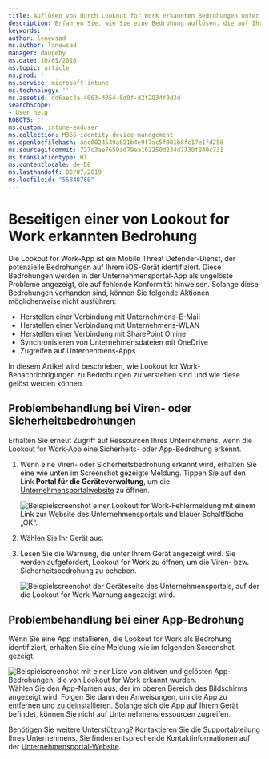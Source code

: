 ```yaml
---
title: Auflösen von durch Lookout for Work erkannten Bedrohungen unter iOS | Microsoft-Dokumentation
description: Erfahren Sie, wie Sie eine Bedrohung auflösen, die auf Ihrem iOS-Gerät von der Lookout for Work-App gefunden wurde.
keywords: ''
author: lenewsad
ms.author: lanewsad
manager: dougeby
ms.date: 10/05/2018
ms.topic: article
ms.prod: ''
ms.service: microsoft-intune
ms.technology: ''
ms.assetid: dd6aec3a-4063-4054-8d0f-d2f2034f0d3d
searchScope:
- User help
ROBOTS: ''
ms.custom: intune-enduser
ms.collection: M365-identity-device-management
ms.openlocfilehash: adc0024549a821b4e9f7ac5f001b8fc17e1fd258
ms.sourcegitcommit: 727c3ae7659ad79ea162250d234d7730f840c731
ms.translationtype: HT
ms.contentlocale: de-DE
ms.lasthandoff: 02/07/2019
ms.locfileid: "55848780"
---
```

# <a name="resolve-a-threat-found-by-lookout-for-work"></a>Beseitigen einer von Lookout for Work erkannten Bedrohung  

Die Lookout for Work-App ist ein Mobile Threat Defender-Dienst, der potenzielle Bedrohungen auf Ihrem iOS-Gerät identifiziert. Diese Bedrohungen werden in der Unternehmensportal-App als ungelöste Probleme angezeigt, die auf fehlende Konformität hinweisen. Solange diese Bedrohungen vorhanden sind, können Sie folgende Aktionen möglicherweise nicht ausführen:

* Herstellen einer Verbindung mit Unternehmens-E-Mail
* Herstellen einer Verbindung mit Unternehmens-WLAN
* Herstellen einer Verbindung mit SharePoint Online
* Synchronisieren von Unternehmensdateien mit OneDrive
* Zugreifen auf Unternehmens-Apps

In diesem Artikel wird beschrieben, wie Lookout for Work-Benachrichtigungen zu Bedrohungen zu verstehen sind und wie diese gelöst werden können. 

## <a name="troubleshoot-virus-or-security-threat"></a>Problembehandlung bei Viren- oder Sicherheitsbedrohungen  
Erhalten Sie erneut Zugriff auf Ressourcen Ihres Unternehmens, wenn die Lookout for Work-App eine Sicherheits- oder App-Bedrohung erkennt.  

1. Wenn eine Viren- oder Sicherheitsbedrohung erkannt wird, erhalten Sie eine wie unten im Screenshot gezeigte Meldung. Tippen Sie auf den Link **Portal für die Geräteverwaltung**, um die [Unternehmensportalwebsite](https://portal.manage.microsoft.com/devices) zu öffnen.  

    ![Beispielscreenshot einer Lookout for Work-Fehlermeldung mit einem Link zur Website des Unternehmensportals und blauer Schaltfläche „OK“.](./media/mtd-go-to-device-management-portal-android.png)  

2. Wählen Sie Ihr Gerät aus.  
3. Lesen Sie die Warnung, die unter Ihrem Gerät angezeigt wird. Sie werden aufgefordert, Lookout for Work zu öffnen, um die Viren- bzw. Sicherheitsbedrohung zu beheben.     

    ![Beispielscreenshot der Geräteseite des Unternehmensportals, auf der die Lookout for Work-Warnung angezeigt wird.](./media/CP-lookout-virus-banner-1808.png)  

## <a name="troubleshoot-an-app-threat"></a>Problembehandlung bei einer App-Bedrohung   
Wenn Sie eine App installieren, die Lookout for Work als Bedrohung identifiziert, erhalten Sie eine Meldung wie im folgenden Screenshot gezeigt.  

![Beispielscreenshot mit einer Liste von aktiven und gelösten App-Bedrohungen, die von Lookout for Work erkannt wurden.](./media/ios-lfw-threat-example.png)    
Wählen Sie den App-Namen aus, der im oberen Bereich des Bildschirms angezeigt wird. Folgen Sie dann den Anweisungen, um die App zu entfernen und zu deinstallieren. Solange sich die App auf Ihrem Gerät befindet, können Sie nicht auf Unternehmensressourcen zugreifen.    

Benötigen Sie weitere Unterstützung? Kontaktieren Sie die Supportabteilung Ihres Unternehmens. Sie finden entsprechende Kontaktinformationen auf der [Unternehmensportal-Website](https://go.microsoft.com/fwlink/?linkid=2010980).    

